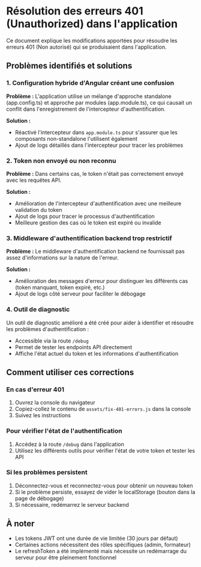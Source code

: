 # Résolution des erreurs 401 (Unauthorized) dans l'application

Ce document explique les modifications apportées pour résoudre les erreurs 401 (Non autorisé) qui se produisaient dans l'application.

## Problèmes identifiés et solutions

### 1. Configuration hybride d'Angular créant une confusion

**Problème :** L'application utilise un mélange d'approche standalone (app.config.ts) et approche par modules (app.module.ts), ce qui causait un conflit dans l'enregistrement de l'intercepteur d'authentification.

**Solution :**
- Réactivé l'intercepteur dans `app.module.ts` pour s'assurer que les composants non-standalone l'utilisent également
- Ajout de logs détaillés dans l'intercepteur pour tracer les problèmes

### 2. Token non envoyé ou non reconnu

**Problème :** Dans certains cas, le token n'était pas correctement envoyé avec les requêtes API.

**Solution :**
- Amélioration de l'intercepteur d'authentification avec une meilleure validation du token
- Ajout de logs pour tracer le processus d'authentification
- Meilleure gestion des cas où le token est expiré ou invalide

### 3. Middleware d'authentification backend trop restrictif

**Problème :** Le middleware d'authentification backend ne fournissait pas assez d'informations sur la nature de l'erreur.

**Solution :**
- Amélioration des messages d'erreur pour distinguer les différents cas (token manquant, token expiré, etc.)
- Ajout de logs côté serveur pour faciliter le débogage

### 4. Outil de diagnostic

Un outil de diagnostic amélioré a été créé pour aider à identifier et résoudre les problèmes d'authentification :
- Accessible via la route `/debug`
- Permet de tester les endpoints API directement
- Affiche l'état actuel du token et les informations d'authentification

## Comment utiliser ces corrections

### En cas d'erreur 401

1. Ouvrez la console du navigateur
2. Copiez-collez le contenu de `assets/fix-401-errors.js` dans la console
3. Suivez les instructions

### Pour vérifier l'état de l'authentification

1. Accédez à la route `/debug` dans l'application
2. Utilisez les différents outils pour vérifier l'état de votre token et tester les API

### Si les problèmes persistent

1. Déconnectez-vous et reconnectez-vous pour obtenir un nouveau token
2. Si le problème persiste, essayez de vider le localStorage (bouton dans la page de débogage)
3. Si nécessaire, redémarrez le serveur backend

## À noter

- Les tokens JWT ont une durée de vie limitée (30 jours par défaut)
- Certaines actions nécessitent des rôles spécifiques (admin, formateur)
- Le refreshToken a été implémenté mais nécessite un redémarrage du serveur pour être pleinement fonctionnel
